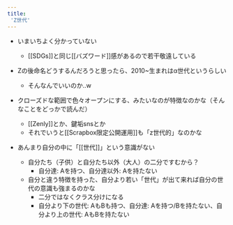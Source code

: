 ```yaml
---
title:
 'Z世代'
---
```


- いまいちよく分かっていない
    - [[SDGs]]と同じ[[バズワード]]感があるので若干敬遠している

- Zの後命名どうするんだろうと思ったら、2010~生まれはα世代というらしい
    - そんなんでいいのか..w

- クローズドな範囲で色々オープンにする、みたいなのが特徴なのかな（そんなことをどっかで読んだ）
    - [[Zenly]]とか、鍵垢snsとか
    - それでいうと[[Scrapbox限定公開運用]]も「z世代的」なのかな

- あんまり自分の中に「[[世代]]」という意識がない
    - 自分たち（子供）と自分たち以外（大人）の二分ですむから？
        - 自分達: Aを持つ、自分達以外: Aを持たない
    - 自分と違う特徴を持った、自分より若い「世代」が出て来れば自分の世代の意識も強まるのかな
        - 二分ではなくクラス分けになる
        - 自分より下の世代: AもBも持つ、自分達: Aを持つ/Bを持たない、自分より上の世代: AもBを持たない